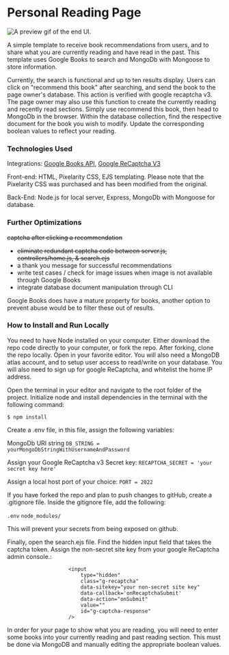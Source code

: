 # Personal Reading Page

![A preview gif of the end UI.](https://github.com/mariahlaqua/reading-page/blob/main/public/images/search2.gif)

A simple template to receive book recommendations from users, and to share what you are currently reading and have read in the past. This template uses Google Books to search and MongoDb with Mongoose to store information.

Currently, the search is functional and up to ten results display. Users can click on "recommend this book" after searching, and send the book to the page owner's database. This action is verified with google recaptcha v3. The page owner may also use this function to create the currently reading and recently read sections. Simply use recommend this book, then head to MongoDb in the browser. Within the database collection, find the respective document for the book you wish to modify. Update the corresponding boolean values to reflect your reading.

### Technologies Used

Integrations: [Google Books API](https://developers.google.com/books), [Google ReCaptcha V3](https://developers.google.com/recaptcha/docs/v3)

Front-end: HTML, Pixelarity CSS, EJS templating. Please note that the Pixelarity CSS was purchased and has been modified from the original.

Back-End: Node.js for local server, Express, MongoDb with Mongoose for database.

### Further Optimizations

~~captcha after clicking a recommendation~~
- ~~eliminate redundant captcha code between server.js, controllers/home.js, & search.ejs~~
- a thank you message for successful recommendations
- write test cases / check for image issues when image is not available through Google Books
- integrate database document manipulation through CLI

Google Books does have a mature property for books, another option to prevent abuse would be to filter these out of results.

### How to Install and Run Locally

You need to have Node installed on your computer. Either download the repo code directly to your computer, or fork the repo. After forking, clone the repo locally. Open in your favorite editor. You will also need a MongoDB atlas account, and to setup user access to read/write on your database. You will also need to sign up for google ReCaptcha, and whitelist the home IP address.

Open the terminal in your editor and navigate to the root folder of the project. Initialize node and install dependencies in the terminal with the following command:

```$ npm install```

Create a .env file, in this file, assign the following variables:

MongoDb URI string
```DB_STRING = yourMongoDbStringWithUsernameAndPassword```

Assign your Google ReCaptcha v3 Secret key:
```RECAPTCHA_SECRET = 'your secret key here'```

Assign a local host port of your choice:
```PORT = 2022```

If you have forked the repo and plan to push changes to gitHub, create a .gitignore file. Inside the gitignore file, add the following:

```.env```
```node_modules/```

This will prevent your secrets from being exposed on github.

Finally, open the search.ejs file. Find the hidden input field that takes the captcha token. Assign the non-secret site key from your google ReCaptcha admin console.:

```  
                    <input
                        type="hidden" 
                        class="g-recaptcha"
                        data-sitekey="your non-secret site key"
                        data-callback='onRecaptchaSubmit'
                        data-action="onSubmit"
                        value=""
                        id="g-captcha-response"
                    />
```



In order for your page to show what you are reading, you will need to enter some books into your currently reading and past reading section. This must be done via MongoDB and manually editing the appropriate boolean values.

